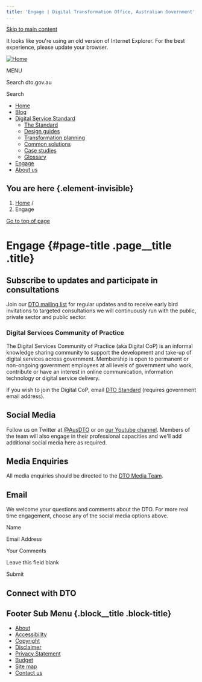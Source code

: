 ```yaml
---
title: 'Engage | Digital Transformation Office, Australian Government'
...
```


[Skip to main content](#main-content)

It looks like you're using an old version of Internet Explorer. For the
best experience, please update your browser.

[![Home](https://www.dto.gov.au/sites/g/files/net261/f/dto_crest_inline_0.png)](/ "Home")[](#open-menu)

MENU

Search dto.gov.au

Search

-   [Home](/)
-   [Blog](/blog)
-   [Digital Service Standard](/standard)
    -   [The Standard](/standard)
    -   [Design guides](/design-guides)
    -   [Transformation planning](/standard/digital-transformation-plan)
    -   [Common solutions](/standard/common-government-solutions)
    -   [Case studies](/standard/case-studies)
    -   [Glossary](/standard/glossary)
-   [Engage](/engage)
-   [About us](/about)

You are here {.element-invisible}
------------

1.  [Home](/) /
2.  Engage

[Go to top of page](#skip-link)

Engage {#page-title .page__title .title}
======

Subscribe to updates and participate in consultations
-----------------------------------------------------

Join our [DTO mailing list](http://eepurl.com/bcEu2D) for regular
updates and to receive early bird invitations to targeted consultations
we will continuously run with the public, private sector and public
sector.

### Digital Services Community of Practice

The Digital Services Community of Practice (aka Digital CoP) is an
informal knowledge sharing community to support the development and
take-up of digital services across government. Membership is open to
permanent or non-ongoing government employees at all levels of
government who work, contribute or have an interest in online
communication, information technology or digital service delivery.

If you wish to join the Digital CoP, email [DTO
Standard](mailto:Standard@dto.gov.au?subject=Want%20to%20Join%20Digital%20CoP%20community)
(requires government email address).

Social Media
------------

Follow us on Twitter at [@AusDTO](http://twitter.com/ausdto) or on [our
Youtube
channel](https://www.youtube.com/channel/UCmDkFN3UlK2wSKDQQhd-Y-A).
Members of the team will also engage in their professional capacities
and we'll add additional social media here as required.

Media Enquiries
---------------

All media enquiries should be directed to the [DTO Media
Team](mailto:media@dto.gov.au).

Email
-----

We welcome your questions and comments about the DTO. For more real time
engagement, choose any of the social media options above.

Name

Email Address

Your Comments

Leave this field blank

Submit

Connect with DTO
----------------

[](https://twitter.com/AusDTO "DTO Twitter")

[](https://www.youtube.com/channel/UCmDkFN3UlK2wSKDQQhd-Y-A "DTO Youtube")

[](https://www.linkedin.com/company/digital-transformation-office "DTO Linkedin")

Footer Sub Menu {.block__title .block-title}
---------------

-   [About](/about "Link to about the DTO")
-   [Accessibility](/web-accessibility)
-   [Copyright](/copyright)
-   [Disclaimer](/disclaimer)
-   [Privacy Statement](/privacy-statement)
-   [Budget](/budget)
-   [Site map](/sitemap)
-   [Contact us](/engage)
